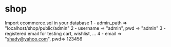 # shop

Import ecommerce.sql in your database
1 - admin_path => "localhost/shop/public/admin"
2 - username => "admin", pwd => "admin"
3 - registered email for testing cart, wishlist, ...
4 - email => "shady@yahoo.com", pwd=> 123456
